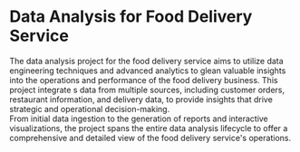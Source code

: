 # Data Analysis for Food Delivery Service   
     
The data analysis project for the food delivery service aims to utilize data engineering techniques and advanced analytics to glean valuable insights into the operations and performance of the food delivery business. This project integrate s data from multiple sources, including customer orders, restaurant information, and delivery data, to provide insights that drive strategic and operational decision-making.      
From initial data ingestion to the generation of reports and interactive visualizations, the project spans the entire data analysis lifecycle to offer a comprehensive and detailed view of the food delivery service's operations.   
 
